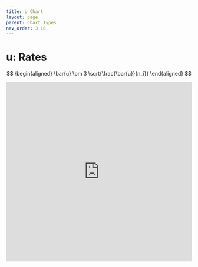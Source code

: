 ```yaml
---
title: U Chart
layout: page
parent: Chart Types
nav_order: 3.16
---
```


# u: Rates

$$
\begin{aligned}
\bar{u} \pm 3 \sqrt{\frac{\bar{u}}{n_i}}
\end{aligned}
$$

<iframe title="SPCVisualExamplesTesting" width="100%" height="486" src="https://app.powerbi.com/view?r=eyJrIjoiYjg0ZmZlYzQtM2MyMC00NDg0LWIwMWQtOThjNTE2ZjJhOGQ5IiwidCI6IjIzMjA0YzgxLTVlNzYtNDE0ZS04Y2M1LTYzMWI0ODc0ZTIwOCJ9&pageName=ReportSection3cdc7588ac58fff32269" frameborder="0" allowFullScreen="true"></iframe>
